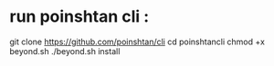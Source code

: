 # run poinshtan cli :
git clone https://github.com/poinshtan/cli
cd poinshtancli
chmod +x beyond.sh
./beyond.sh install
